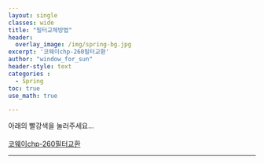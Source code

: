 ```yaml
--- 
layout: single
classes: wide
title: "필터교체방법"
header:
  overlay_image: /img/spring-bg.jpg
excerpt: '코웨이chp-260필터교환'
author: "window_for_sun"
header-style: text
categories :
  - Spring
toc: true
use_math: true

---  
```


아래의 빨강색을 눌러주세요...<br> <br>
[코웨이chp-260필터교환](https://www.youtube.com/watch?v=B92qHPJHWfA)

---

